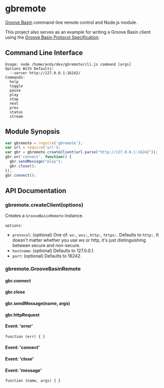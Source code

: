 # gbremote

[Groove Basin](https://github.com/andrewrk/groovebasin) command-line remote
control and Node.js module.

This project also serves as an example for writing a Groove Basin client using
the [Groove Basin Protocol Specification](https://github.com/andrewrk/groovebasin/blob/master/doc/protocol.md).

## Command Line Interface

```
Usage: node /home/andy/dev/gbremote/cli.js command [args]
Options With Defaults:
  --server http://127.0.0.1:16242/
Commands:
  help
  toggle
  pause
  play
  stop
  next
  prev
  status
  stream
```

## Module Synopsis

```js
var gbremote = require('gbremote');
var url = require('url');
var gbr = gbremote.createClient(url.parse("http://127.0.0.1:16242"));
gbr.on('connect', function() {
  gbr.sendMessage("play");
  gbr.close();
});
gbr.connect();
```

## API Documentation

### gbremote.createClient(options)

Creates a `GrooveBasinRemote` instance.

`options`:

 * `protocol`: (optional) One of: `ws:`, `wss:`, `http:`, `https:`. Defaults to
   `http:`. It doesn't matter whether you use ws or http, it's just
   distinguishing between secure and non-secure.
 * `hostname`: (optional) Defaults to 127.0.0.1.
 * `port`: (optional) Defaults to 16242.

### gbremote.GrooveBasinRemote

#### gbr.connect

#### gbr.close

#### gbr.sendMessage(name, args)

#### gbr.httpRequest

#### Event: 'error'

`function (err) { }`

#### Event: 'connect'

#### Event: 'close'

#### Event: 'message'

`function (name, args) { }`
